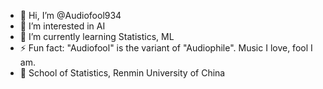 - 👋 Hi, I’m @Audiofool934
- 👀 I’m interested in AI
- 🌱 I’m currently learning Statistics, ML
- ⚡ Fun fact: "Audiofool" is the variant of "Audiophile". Music I love, fool I am.
- 🏫 School of Statistics, Renmin University of China
